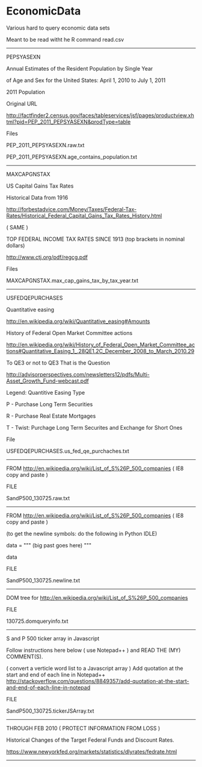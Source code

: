 EconomicData
============

Various hard to query economic data sets

Meant to be read witht he R command read.csv

---


PEPSYASEXN

Annual Estimates of the Resident Population by Single Year 

of Age and Sex for the United States: April 1, 2010 to July 1, 2011

2011 Population 

Original URL

http://factfinder2.census.gov/faces/tableservices/jsf/pages/productview.xhtml?pid=PEP_2011_PEPSYASEXN&prodType=table

Files

PEP_2011_PEPSYASEXN.raw.txt

PEP_2011_PEPSYASEXN.age_contains_population.txt


---

MAXCAPGNSTAX

US Capital Gains Tax Rates 

Historical Data from 1916 

http://forbestadvice.com/Money/Taxes/Federal-Tax-Rates/Historical_Federal_Capital_Gains_Tax_Rates_History.html

( SAME )

TOP FEDERAL INCOME TAX RATES SINCE 1913 (top brackets in nominal dollars)

http://www.ctj.org/pdf/regcg.pdf

Files

MAXCAPGNSTAX.max_cap_gains_tax_by_tax_year.txt

---

USFEDQEPURCHASES

Quantitative easing

http://en.wikipedia.org/wiki/Quantitative_easing#Amounts


History of Federal Open Market Committee actions

http://en.wikipedia.org/wiki/History_of_Federal_Open_Market_Committee_actions#Quantitative_Easing_1_.28QE1.2C_December_2008_to_March_2010.29


To QE3 or not to QE3 That is the Question

http://advisorperspectives.com/newsletters12/pdfs/Multi-Asset_Growth_Fund-webcast.pdf


Legend: Quantitive Easing Type

P - Purchase Long Term Securities

R - Purchase Real Estate Mortgages

T - Twist: Purchage Long Term Securites and Exchange for Short Ones


File

USFEDQEPURCHASES.us_fed_qe_purchaches.txt


---

FROM
http://en.wikipedia.org/wiki/List_of_S%26P_500_companies
( IE8 copy and paste )

FILE

SandP500_130725.raw.txt


---

FROM
http://en.wikipedia.org/wiki/List_of_S%26P_500_companies
( IE8 copy and paste )

(to get the newline symbols: do the following in Python IDLE)

data = """
(big past goes here)
"""

data

FILE

SandP500_130725.newline.txt

---

DOM tree for http://en.wikipedia.org/wiki/List_of_S%26P_500_companies

FILE

130725.domqueryinfo.txt

---

S and P 500 ticker array in Javascript

Follow instructions here below ( use Notepad++ )
and READ THE (MY) COMMENT(S).

( convert a verticle word list to a Javascript array )
Add quotation at the start and end of each line in Notepad++
http://stackoverflow.com/questions/8849357/add-quotation-at-the-start-and-end-of-each-line-in-notepad

FILE

SandP500_130725.tickerJSArray.txt

---

THROUGH FEB 2010 ( PROTECT INFORMATION FROM LOSS )

Historical Changes of the Target Federal Funds and Discount Rates.

https://www.newyorkfed.org/markets/statistics/dlyrates/fedrate.html


---
